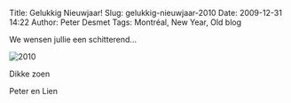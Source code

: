 Title: Gelukkig Nieuwjaar!
Slug: gelukkig-nieuwjaar-2010
Date: 2009-12-31 14:22
Author: Peter Desmet
Tags: Montréal, New Year, Old blog

We wensen jullie een schitterend...

![2010]({filename}/images/2009-nieuwjaar-2010.png "2010!")

Dikke zoen

Peter en Lien
